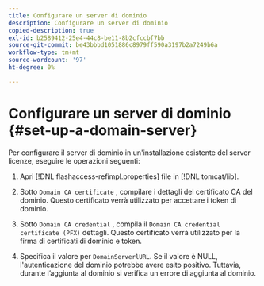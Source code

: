 ```yaml
---
title: Configurare un server di dominio
description: Configurare un server di dominio
copied-description: true
exl-id: b2589412-25e4-44c8-be11-8b2cfccbf7bb
source-git-commit: be43bbbd1051886c8979ff590a3197b2a7249b6a
workflow-type: tm+mt
source-wordcount: '97'
ht-degree: 0%

---
```


# Configurare un server di dominio {#set-up-a-domain-server}

Per configurare il server di dominio in un&#39;installazione esistente del server licenze, eseguire le operazioni seguenti:

1. Apri [!DNL flashaccess-refimpl.properties] file in [!DNL tomcat/lib].

1. Sotto `Domain CA certificate` , compilare i dettagli del certificato CA del dominio. Questo certificato verrà utilizzato per accettare i token di dominio.
1. Sotto `Domain CA credential` , compila il `Domain CA credential certificate (PFX)` dettagli. Questo certificato verrà utilizzato per la firma di certificati di dominio e token.

1. Specifica il valore per `DomainServerlURL`. Se il valore è NULL, l&#39;autenticazione del dominio potrebbe avere esito positivo. Tuttavia, durante l’aggiunta al dominio si verifica un errore di aggiunta al dominio.
